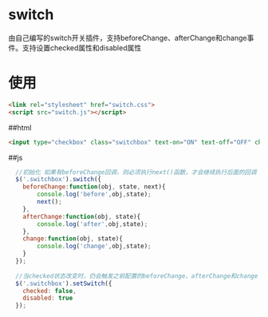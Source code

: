 
# switch
由自己编写的switch开关插件，支持beforeChange、afterChange和change事件。支持设置checked属性和disabled属性

# 使用

```html
<link rel="stylesheet" href="switch.css">
<script src="switch.js"></script>
```

##html

```html
<input type="checkbox" class="switchbox" text-on="ON" text-off="OFF" checked disabled >
```
##js
```javascript
  //初始化 如果有beforeChange回调，则必须执行next()函数，才会继续执行后面的回调
  $('.switchbox').switch({
    beforeChange:function(obj, state, next){
        console.log('before',obj,state);
        next();
    },
    afterChange:function(obj, state){
        console.log('after',obj,state);
    },
    change:function(obj, state){
        console.log('change',obj,state);
    }
  });
  
  //当checked状态改变时，仍会触发之前配置的beforeChange、afterChange和change
  $('.switchbox').setSwitch({
    checked: false,
    disabled: true
  });
```
